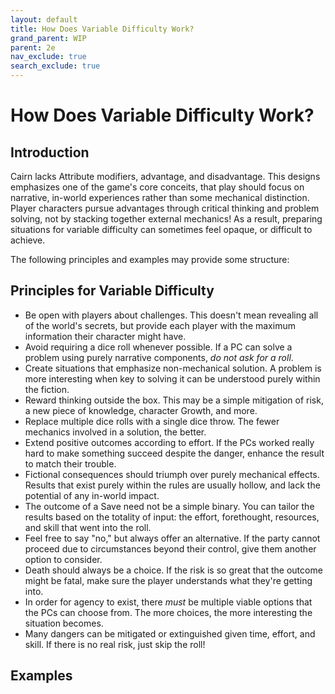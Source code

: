 ```yaml
---
layout: default
title: How Does Variable Difficulty Work?
grand_parent: WIP
parent: 2e
nav_exclude: true
search_exclude: true
---
```


# How Does Variable Difficulty Work?

## Introduction

Cairn lacks Attribute modifiers, advantage, and disadvantage. This designs emphasizes one of the game's core conceits, that play should focus on narrative, in-world experiences rather than some mechanical distinction. Player characters pursue advantages through critical thinking and problem solving, not by stacking together external mechanics! As a result, preparing situations for variable difficulty can sometimes feel opaque, or difficult to achieve.

The following principles and examples may provide some structure:

## Principles for Variable Difficulty 

- Be open with players about challenges. This doesn't mean revealing all of the world's secrets, but provide each player with the maximum information their character might have.
- Avoid requiring a dice roll whenever possible. If a PC can solve a problem using purely narrative components, _do not ask for a roll_.
- Create situations that emphasize non-mechanical solution. A problem is more interesting when key to solving it can be understood purely within the fiction. 
- Reward thinking outside the box. This may be a simple mitigation of risk, a new piece of knowledge, character Growth, and more.
- Replace multiple dice rolls with a single dice throw. The fewer mechanics involved in a solution, the better. 
- Extend positive outcomes according to effort. If the PCs worked really hard to make something succeed despite the danger, enhance the result to match their trouble.
- Fictional consequences should triumph over purely mechanical effects. Results that exist purely within the rules are usually hollow, and lack the potential of any in-world impact.
- The outcome of a Save need not be a simple binary. You can tailor the results based on the totality of input: the effort, forethought, resources, and skill that went into the roll.
- Feel free to say "no," but always offer an alternative. If the party cannot proceed due to circumstances beyond their control, give them another option to consider.
- Death should always be a choice. If the risk is so great that the outcome might be fatal, make sure the player understands what they're getting into.
- In order for agency to exist, there _must_ be multiple viable options that the PCs can choose from. The more choices, the more interesting the situation becomes.
- Many dangers can be mitigated or extinguished given time, effort, and skill. If there is no real risk, just skip the roll! 

## Examples